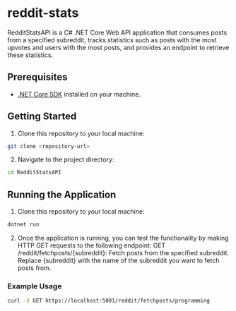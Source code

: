# reddit-stats

RedditStatsAPI is a C# .NET Core Web API application that consumes posts from a specified subreddit, tracks statistics such as posts with the most upvotes and users with the most posts, and provides an endpoint to retrieve these statistics.

## Prerequisites

- [.NET Core SDK](https://dotnet.microsoft.com/download) installed on your machine.

## Getting Started

1. Clone this repository to your local machine:

```bash
git clone <repository-url>
```

2. Navigate to the project directory:
```bash
cd RedditStatsAPI 
```

## Running the Application

1. Clone this repository to your local machine:
 

```bash
dotnet run
```

2. Once the application is running, you can test the functionality by making HTTP GET requests to the following endpoint:
GET /reddit/fetchposts/{subreddit}: Fetch posts from the specified subreddit.
Replace {subreddit} with the name of the subreddit you want to fetch posts from.

### Example Usage

```bash
curl -X GET https://localhost:5001/reddit/fetchposts/programming
```